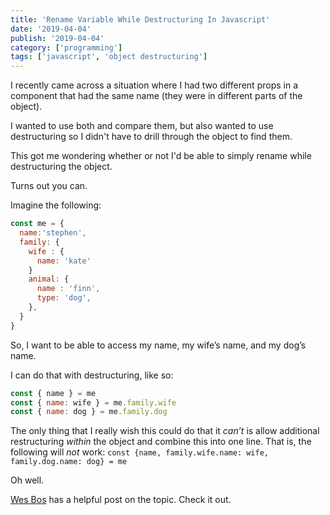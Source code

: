 ```yaml
---
title: 'Rename Variable While Destructuring In Javascript'
date: '2019-04-04'
publish: '2019-04-04'
category: ['programming']
tags: ['javascript', 'object destructuring']
---
```


I recently came across a situation where I had two different props in a component that had the same name (they were in different parts of the object).

I wanted to use both and compare them, but also wanted to use destructuring so I didn't have to drill through the object to find them.

This got me wondering whether or not I'd be able to simply rename while destructuring the object.

Turns out you can.

Imagine the following:

```javascript
const me = {
  name:'stephen',
  family: {
    wife : {
      name: 'kate'
    }
    animal: {
      name : 'finn',
      type: 'dog',
    },
  }
}
```

So, I want to be able to access my name, my wife’s name, and my dog’s name.

I can do that with destructuring, like so:

```javascript
const { name } = me
const { name: wife } = me.family.wife
const { name: dog } = me.family.dog
```

The only thing that I really wish this could do that it _can’t_ is allow additional restructuring _within_ the object and combine this into one line. That is, the following will _not_ work:
`const {name, family.wife.name: wife, family.dog.name: dog} = me`

Oh well.

[Wes Bos](https://wesbos.com/destructuring-renaming/) has a helpful post on the topic. Check it out.
